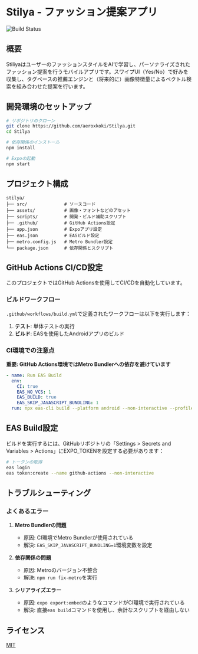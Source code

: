 # Stilya - ファッション提案アプリ

![Build Status](https://github.com/aeroxkoki/Stilya/actions/workflows/build.yml/badge.svg)

## 概要

StiliyaはユーザーのファッションスタイルをAIで学習し、パーソナライズされたファッション提案を行うモバイルアプリです。スワイプUI（Yes/No）で好みを収集し、タグベースの推薦エンジンと（将来的に）画像特徴量によるベクトル検索を組み合わせた提案を行います。

## 開発環境のセットアップ

```bash
# リポジトリのクローン
git clone https://github.com/aeroxkoki/Stilya.git
cd Stilya

# 依存関係のインストール
npm install

# Expoの起動
npm start
```

## プロジェクト構成

```
stilya/
├── src/              # ソースコード
├── assets/           # 画像・フォントなどのアセット
├── scripts/          # 開発・ビルド補助スクリプト
├── .github/          # GitHub Actions設定
├── app.json          # Expoアプリ設定
├── eas.json          # EASビルド設定
├── metro.config.js   # Metro Bundler設定
└── package.json      # 依存関係とスクリプト
```

## GitHub Actions CI/CD設定

このプロジェクトではGitHub Actionsを使用してCI/CDを自動化しています。

### ビルドワークフロー

`.github/workflows/build.yml`で定義されたワークフローは以下を実行します：

1. **テスト**: 単体テストの実行
2. **ビルド**: EASを使用したAndroidアプリのビルド

### CI環境での注意点

**重要: GitHub Actions環境ではMetro Bundlerへの依存を避けています**

```yaml
- name: Run EAS Build
  env:
    CI: true
    EAS_NO_VCS: 1
    EAS_BUILD: true
    EAS_SKIP_JAVASCRIPT_BUNDLING: 1
  run: npx eas-cli build --platform android --non-interactive --profile ci --local --skip-workflow-check
```

## EAS Build設定

ビルドを実行するには、GitHubリポジトリの「Settings > Secrets and Variables > Actions」にEXPO_TOKENを設定する必要があります：

```bash
# トークンの取得
eas login
eas token:create --name github-actions --non-interactive
```

## トラブルシューティング

### よくあるエラー

1. **Metro Bundlerの問題**
   - 原因: CI環境でMetro Bundlerが使用されている
   - 解決: `EAS_SKIP_JAVASCRIPT_BUNDLING=1`環境変数を設定

2. **依存関係の問題**
   - 原因: Metroのバージョン不整合
   - 解決: `npm run fix-metro`を実行

3. **シリアライズエラー**
   - 原因: `expo export:embed`のようなコマンドがCI環境で実行されている
   - 解決: 直接`eas build`コマンドを使用し、余計なスクリプトを経由しない

## ライセンス

[MIT](LICENSE)
